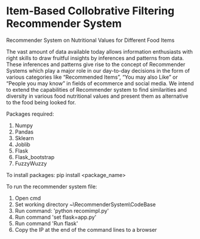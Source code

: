 # Item-Based Collobrative Filtering Recommender System

Recommender System on Nutritional Values for Different Food Items


The vast amount of data available today allows information enthusiasts with right skills to draw fruitful insights by inferences and patterns from data. These inferences and patterns give rise to the concept of Recommender Systems which play a major role in our day-to-day decisions in the form of various categories like “Recommended Items”, “You may also Like” or “People you may know” in fields of ecommerce and social media. We intend to extend the capabilities of Recommender system to find similarities and diversity in various food nutritional values and present them as alternative to the food being looked for.


Packages required:
1. Numpy
2. Pandas
3. Sklearn
4. Joblib
5. Flask
6. Flask_bootstrap
7. FuzzyWuzzy

To install packages: pip install <package_name>

To run the recommender system file:
1. Open cmd
2. Set working directory ~\RecommenderSystem\CodeBase
3. Run command: 'python recomimpl.py'
4. Run command 'set flask=app.py'
5. Run command 'Run flask'
6. Copy the IP at the end of the command lines to a browser
